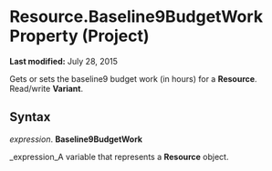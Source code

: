 
# Resource.Baseline9BudgetWork Property (Project)

 **Last modified:** July 28, 2015

Gets or sets the baseline9 budget work (in hours) for a  **Resource**. Read/write  **Variant**.

## Syntax

 _expression_. **Baseline9BudgetWork**

 _expression_A variable that represents a  **Resource** object.

